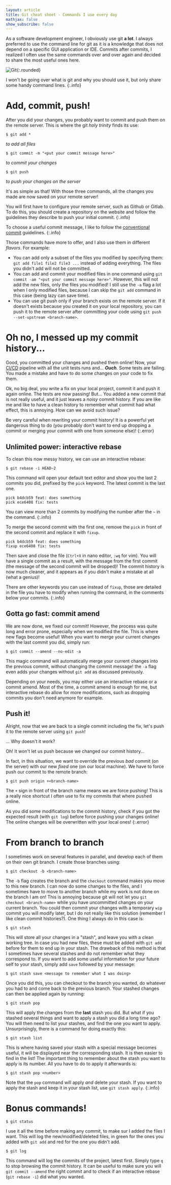 ```yaml
---
layout: article
title: Git cheat sheet - Commands I use every day
mathjax: false
show_subscribe: false
---
```


As a software development engineer, I obviously use git **a lot**. I always preferred to use the command line for git as it is a knowledge that does not depend on a specific GUI application or IDE. Commits after commits, I realized I often use the same commands over and over again and decided to share the most useful ones here.

<!--more-->

![Git](https://raw.githubusercontent.com/AntoineRR/blog-website/master/assets/images/git.png){:.rounded}

I won't be going over what is git and why you should use it, but only share some handy command lines.
{:.info}

# Add, commit, push!

After you did your changes, you probably want to commit and push them on the remote server. This is where the git *holy trinity* finds its use:

```console
$ git add *
```
*to add all files*

```console
$ git commit -m "<put your commit message here>"
```
*to commit your changes*

```console
$ git push
```
*to push your changes on the server*

It's as simple as that! With those three commands, all the changes you made are now saved on your remote server!

You will first have to configure your remote server, such as Github or Gitlab. To do this, you should create a repository on the website and follow the guidelines they describe to push your initial commit.
{:.info}

To choose a useful commit message, I like to follow the [conventional commit](https://www.conventionalcommits.org/en/v1.0.0/#summary) guidelines.
{:.info}

Those commands have more to offer, and I also use them in different *flavors*. For example:
- You can add only a subset of the files you modified by specifying them: `git add file1 file2 file3 ...` instead of adding everything. The files you didn't add will not be committed.
- You can add and commit your modified files in one command using `git commit -am "<put your commit message here>"`. However, this will not add the new files, only the files you modified! I still use the `-a` flag a lot when I only modified files, because I can skip the `git add` command in this case (being lazy can save time).
- You can use git push only if your branch exists on the remote server. If it doesn't exists because you created it on your local repository, you can push it to the remote server after committing your code using `git push --set-upstream <branch-name>`.

# Oh no, I messed up my commit history...

Good, you committed your changes and pushed them online! Now, your [CI/CD](https://en.wikipedia.org/wiki/CI/CD) pipeline with all the unit tests runs and... ***Ouch***. Some tests are failing. You made a mistake and have to do some changes on your code to fix them.

Ok, no big deal, you write a fix on your local project, commit it and push it again online. The tests are now passing! But... You added a new commit that is not really useful, and it just leaves a *noisy* commit history. If you are like me and like to have a clean history to remember what commit had what effect, this is annoying. How can we avoid such issue?

Be very careful when rewriting your commit history! It is a powerful yet dangerous thing to do (you probably don't want to end up dropping a commit or merging your commit with one from someone else)!
{:.error}

## Unlimited power: interactive rebase

To clean this now messy history, we can use an interactive rebase:
```console
$ git rebase -i HEAD~2
```

This command will open your default text editor and show you the last 2 commits you did, prefixed by the `pick` keyword. The latest commit is the last one.
```
pick b4dcb59 feat: does something
pick ece6408 fix: tests
```

You can view more than 2 commits by modifying the number after the `~` in the command.
{:.info}

To merge the second commit with the first one, remove the `pick` in front of the second commit and replace it with `fixup`.
```
pick b4dcb59 feat: does something
fixup ece6408 fix: tests
```

Then save and close the file (`Ctrl+X` in nano editor, `:wq` for vim). You will have a single commit as a result, with the message from the first commit (the message of the second commit will be dropped)! The commit history is now much cleaner, and it appears as if you didn't make a mistake at all (what a genius)!

There are other keywords you can use instead of `fixup`, those are detailed in the file you have to modify when running the command, in the comments below your commits.
{:.info}

## Gotta go fast: commit amend

We are now done, we fixed our commit! However, the process was quite long and error prone, especially when we modified the file. This is where new flags become useful! When you want to merge your current changes with the last commit you did, simply run:

```console
$ git commit --amend --no-edit -a
```

This magic command will automatically merge your current changes into the previous commit, without changing the commit message! the `-a` flag even adds your changes without `git add` as discussed previously.

Depending on your needs, you may either use an interactive rebase or a commit amend. Most of the time, a commit amend is enough for me, but interactive rebase do allow for more modifications, such as dropping commits you don't need anymore for example.

## Push it!

Alright, now that we are back to a single commit including the fix, let's push it to the remote server using `git push`!

... Why doesn't it work?

Oh! It won't let us push because we changed our commit history...

In fact, in this situation, we want to override the previous *bad* commit (on the server) with our new *fixed* one (on our local machine). We have to force push our commit to the remote branch:
```console
$ git push origin +<branch-name>
```

The `+` sign in front of the branch name means we are force pushing! This is a really nice shortcut I often use to fix my commits that where pushed online.

As you did some modifications to the commit history, check if you got the expected result (with `git log`) before force pushing your changes online! The online changes will be overwritten with your local ones!
{:.error}

# From branch to branch

I sometimes work on several features in parallel, and develop each of them on their own git branch. I create those branches using:
```console
$ git checkout -b <branch-name>
```

The `-b` flag creates the branch and the `checkout` command makes you move to this new branch. I can now do some changes to the files, and I sometimes have to move to another branch while my work is not done on the branch I am on! This is annoying because git will not let you `git checkout <branch-name>` while you have uncommitted changes on your current branch. You could then commit your changes with a temporary `wip` commit you will modify later, but I do not really like this solution (remember I like clean commit histories?). One thing I always do in this case is:
```console
$ git stash
```

This will store all your changes in a "stash", and leave you with a clean working tree. In case you had new files, these must be added with `git add` before for them to end up in your stash. The drawback of this method is that I sometimes have several stashes and do not remember what they correspond to. If you want to add some useful information for your future self to your stash, simply add `save` followed by your message:
```console
$ git stash save <message to remember what I was doing>
```

Once you did this, you can checkout to the branch you wanted, do whatever you had to and come back to the previous branch. Your stashed changes can then be applied again by running:
```console
$ git stash pop
```

This will apply the changes from the **last** stash you did. But what if you stashed several things and want to apply a stash you did a long time ago? You will then need to list your stashes, and find the one you want to apply. Unsurprisingly, there is a command for doing exactly this:
```console
$ git stash list
```

This is where having saved your stash with a special message becomes useful, it will be displayed near the corresponding stash. It is then easier to find in the list! The important thing to remember about the stash you want to apply is its number. All you have to do to apply it afterwards is:
```console
$ git stash pop <number>
```

Note that the `pop` command will apply *and* delete your stash. If you want to apply the stash and keep it in your stash list, use `git stash apply`.
{:.info}

# Bonus commands!

```console
$ git status
```
I use it all the time before making any commit, to make sur I added the files I want. This will log the new/modified/deleted files, in green for the ones you added with `git add` and red for the one you didn't add.

```console
$ git log
```
This command will log the commits of the project, latest first. Simply type `q` to stop browsing the commit history. It can be useful to make sure you will `git commit --amend` the right commit and to check if an interactive rebase (`git rebase -i`) did what you wanted.
